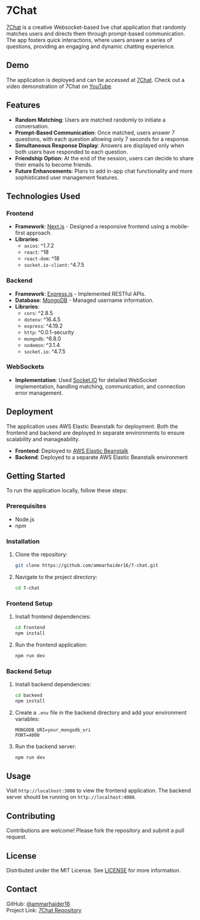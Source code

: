 
# 7Chat

[7Chat](http://7-chat-frontend-env.eba-tyhhxjsz.us-east-2.elasticbeanstalk.com/) is a creative Websocket-based live chat application that randomly matches users and directs them through prompt-based communication. The app fosters quick interactions, where users answer a series of questions, providing an engaging and dynamic chatting experience.

## Demo
The application is deployed and can be accessed at [7Chat](http://7-chat-frontend-env.eba-tyhhxjsz.us-east-2.elasticbeanstalk.com/).
Check out a video demonstration of 7Chat on [YouTube](https://www.youtube.com/watch?v=OEDIiK80tI8).

## Features

- **Random Matching**: Users are matched randomly to initiate a conversation.
- **Prompt-Based Communication**: Once matched, users answer 7 questions, with each question allowing only 7 seconds for a response.
- **Simultaneous Response Display**: Answers are displayed only when both users have responded to each question.
- **Friendship Option**: At the end of the session, users can decide to share their emails to become friends.
- **Future Enhancements**: Plans to add in-app chat functionality and more sophisticated user management features.

## Technologies Used

### Frontend
- **Framework**: [Next.js](https://nextjs.org/) - Designed a responsive frontend using a mobile-first approach.
- **Libraries**:
  - `axios`: ^1.7.2
  - `react`: ^18
  - `react-dom`: ^18
  - `socket.io-client`: ^4.7.5

### Backend
- **Framework**: [Express.js](https://expressjs.com/) - Implemented RESTful APIs.
- **Database**: [MongoDB](https://www.mongodb.com/) - Managed username information.
- **Libraries**:
  - `cors`: ^2.8.5
  - `dotenv`: ^16.4.5
  - `express`: ^4.19.2
  - `http`: ^0.0.1-security
  - `mongodb`: ^6.8.0
  - `nodemon`: ^3.1.4
  - `socket.io`: ^4.7.5

### WebSockets
- **Implementation**: Used [Socket.IO](https://socket.io/) for detailed WebSocket implementation, handling matching, communication, and connection error management.

## Deployment

The application uses AWS Elastic Beanstalk for deployment. Both the frontend and backend are deployed in separate environments to ensure scalability and manageability.

- **Frontend**: Deployed to [AWS Elastic Beanstalk](http://7-chat-frontend-env.eba-tyhhxjsz.us-east-2.elasticbeanstalk.com/)
- **Backend**: Deployed to a separate AWS Elastic Beanstalk environment


## Getting Started

To run the application locally, follow these steps:

### Prerequisites
- Node.js
- npm

### Installation

1. Clone the repository:
   ```bash
   git clone https://github.com/ammarhaider16/7-chat.git
   ```
2. Navigate to the project directory:
   ```bash
   cd 7-chat
   ```

### Frontend Setup
1. Install frontend dependencies:
   ```bash
   cd frontend
   npm install
   ```
2. Run the frontend application:
   ```bash
   npm run dev
   ```

### Backend Setup
1. Install backend dependencies:
   ```bash
   cd backend
   npm install
   ```
2. Create a `.env` file in the backend directory and add your environment variables:
   ```env
   MONGODB_URI=your_mongodb_uri
   PORT=4000
   ```
3. Run the backend server:
   ```bash
   npm run dev
   ```

## Usage

Visit `http://localhost:3000` to view the frontend application. The backend server should be running on `http://localhost:4000`.

## Contributing

Contributions are welcome! Please fork the repository and submit a pull request.

## License

Distributed under the MIT License. See [LICENSE](./LICENSE) for more information.

## Contact

GitHub: [@ammarhaider16](https://github.com/ammarhaider16)  
Project Link: [7Chat Repository](https://github.com/ammarhaider16/7-chat)
